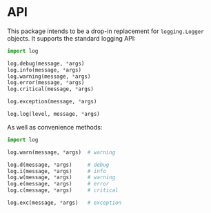 # API

This package intends to be a drop-in replacement for `logging.Logger` objects. It supports the standard logging API:

```python
import log

log.debug(message, *args)
log.info(message, *args)
log.warning(message, *args)
log.error(message, *args)
log.critical(message, *args)

log.exception(message, *args)

log.log(level, message, *args)
```

As well as convenience methods:

```python
import log

log.warn(message, *args)  # warning

log.d(message, *args)     # debug
log.i(message, *args)     # info
log.w(message, *args)     # warning
log.e(message, *args)     # error
log.c(message, *args)     # critical

log.exc(message, *args)   # exception
```
